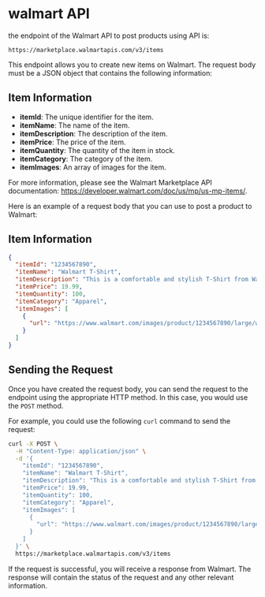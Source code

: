 # walmart API

the endpoint of the Walmart API to post products using API is:

```
https://marketplace.walmartapis.com/v3/items
```

This endpoint allows you to create new items on Walmart. The request body must be a JSON object that contains the following information:

## Item Information

- **itemId**: The unique identifier for the item.
- **itemName**: The name of the item.
- **itemDescription**: The description of the item.
- **itemPrice**: The price of the item.
- **itemQuantity**: The quantity of the item in stock.
- **itemCategory**: The category of the item.
- **itemImages**: An array of images for the item.

For more information, please see the Walmart Marketplace API documentation: https://developer.walmart.com/doc/us/mp/us-mp-items/.

Here is an example of a request body that you can use to post a product to Walmart:

## Item Information

```json
{
  "itemId": "1234567890",
  "itemName": "Walmart T-Shirt",
  "itemDescription": "This is a comfortable and stylish T-Shirt from Walmart.",
  "itemPrice": 19.99,
  "itemQuantity": 100,
  "itemCategory": "Apparel",
  "itemImages": [
    {
      "url": "https://www.walmart.com/images/product/1234567890/large/walmart-t-shirt.jpg"
    }
  ]
}
```
## Sending the Request

Once you have created the request body, you can send the request to the endpoint using the appropriate HTTP method. In this case, you would use the `POST` method.

For example, you could use the following `curl` command to send the request:

```bash
curl -X POST \
  -H "Content-Type: application/json" \
  -d '{
    "itemId": "1234567890",
    "itemName": "Walmart T-Shirt",
    "itemDescription": "This is a comfortable and stylish T-Shirt from Walmart.",
    "itemPrice": 19.99,
    "itemQuantity": 100,
    "itemCategory": "Apparel",
    "itemImages": [
      {
        "url": "https://www.walmart.com/images/product/1234567890/large/walmart-t-shirt.jpg"
      }
    ]
  }' \
  https://marketplace.walmartapis.com/v3/items
```

If the request is successful, you will receive a response from Walmart. The response will contain the status of the request and any other relevant information.


